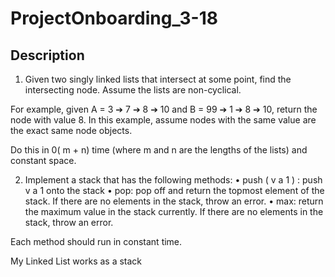 # ProjectOnboarding_3-18

## Description

1) Given two singly linked lists that intersect at some point, find the intersecting node. Assume the lists are non-cyclical.

For example, given A = 3 ➔ 7 ➔ 8 ➔ 10 and B = 99 ➔ 1 ➔ 8 ➔ 10, return the node with value 8. In this example, assume nodes with the same value are the exact same node objects.

Do this in 0( m + n) time (where m and n are the lengths of the lists) and constant space.

2) Implement a stack that has the following methods:
• push ( v a 1 ) : push v a 1 onto the stack
• pop: pop off and return the topmost element of the stack. If there are no elements in the stack, throw an error.
• max: return the maximum value in the stack currently. If there are no elements in the stack, throw an error.

Each method should run in constant time.

My Linked List works as a stack
